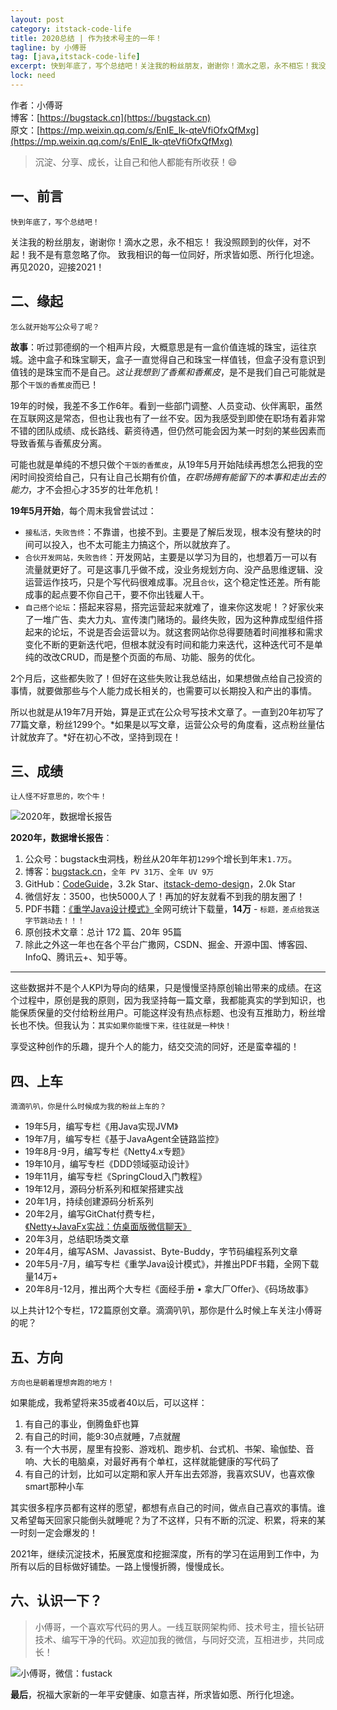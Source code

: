 ```yaml
---
layout: post
category: itstack-code-life
title: 2020总结 | 作为技术号主的一年！
tagline: by 小傅哥
tag: [java,itstack-code-life]
excerpt: 快到年底了，写个总结吧！关注我的粉丝朋友，谢谢你！滴水之恩，永不相忘！我没照顾到的伙伴，对不起！我不是有意忽略了你。致我相识的每一位同好，所求皆如愿、所行化坦途。再见2020，迎接2021！
lock: need
---
```


作者：小傅哥
<br/>博客：[https://bugstack.cn](https://bugstack.cn)
<br/>原文：[https://mp.weixin.qq.com/s/EnIE_lk-qteVfiOfxQfMxg](https://mp.weixin.qq.com/s/EnIE_lk-qteVfiOfxQfMxg)

> 沉淀、分享、成长，让自己和他人都能有所收获！😄

## 一、前言

`快到年底了，写个总结吧！`

关注我的粉丝朋友，谢谢你！滴水之恩，永不相忘！
我没照顾到的伙伴，对不起！我不是有意忽略了你。
致我相识的每一位同好，所求皆如愿、所行化坦途。
再见2020，迎接2021！

## 二、缘起

`怎么就开始写公众号了呢？`

**故事**：听过郭德纲的一个相声片段，大概意思是有一盒价值连城的珠宝，运往京城。途中盒子和珠宝聊天，盒子一直觉得自己和珠宝一样值钱，但盒子没有意识到值钱的是珠宝而不是自己。*这让我想到了香蕉和香蕉皮*，是不是我们自己可能就是那个`干饭的香蕉皮`而已！

19年的时候，我差不多工作6年。看到一些部门调整、人员变动、伙伴离职，虽然在互联网这是常态，但也让我也有了一丝不安。因为我感受到即使在职场有着非常不错的团队成绩、成长路线、薪资待遇，但仍然可能会因为某一时刻的某些因素而导致香蕉与香蕉皮分离。

可能也就是单纯的不想只做个`干饭的香蕉皮`，从19年5月开始陆续再想怎么把我的空闲时间投资给自己，只有让自己长期有价值，*在职场拥有能留下的本事和走出去的能力*，才不会担心才35岁的壮年危机！

**19年5月开始**，每个周末我曾尝试过：
- `接私活，失败告终`：不靠谱，也接不到。主要是了解后发现，根本没有整块的时间可以投入，也不太可能主力搞这个，所以就放弃了。
- `合伙开发网站，失败告终`：开发网站，主要是以学习为目的，也想着万一可以有流量就更好了。可是这事几乎做不成，没业务规划方向、没产品思维逻辑、没运营运作技巧，只是个写代码很难成事。况且`合伙`，这个稳定性还差。所有能成事的起点要不你自己干，要不你出钱雇人干。
- `自己搭个论坛`：搭起来容易，搭完运营起来就难了，谁来你这发呢！？好家伙来了一堆广告、卖大力丸、宣传澳门赌场的。最终失败，因为这种靠成型组件搭起来的论坛，不说是否会运营以为。就这套网站你总得要随着时间推移和需求变化不断的更新迭代吧，但根本就没有时间和能力来迭代，这种迭代可不是单纯的改改CRUD，而是整个页面的布局、功能、服务的优化。

2个月后，这些都失败了！但好在这些失败让我总结出，如果想做点给自己投资的事情，就要做那些与个人能力成长相关的，也需要可以长期投入和产出的事情。

所以也就是从19年7月开始，算是正式在公众号写技术文章了。一直到20年初写了77篇文章，粉丝1299个。*如果是以写文章，运营公众号的角度看，这点粉丝量估计就放弃了。*好在初心不改，坚持到现在！

## 三、成绩

`让人怪不好意思的，吹个牛！`

![2020年，数据增长报告](https://bugstack.cn/assets/images/2020/all-17-1.png)

**2020年，数据增长报告**：
1. 公众号：bugstack虫洞栈，粉丝从20年年初`1299`个增长到年末`1.7万`。
2. 博客：[bugstack.cn](https://bugstack.cn/)，`全年 PV 31万`、`全年 UV 9万`
3. GitHub：[CodeGuide](https://github.com/fuzhengwei/CodeGuide/wiki)，3.2k Star、[itstack-demo-design](https://github.com/fuzhengwei/itstack-demo-design)，2.0k Star
4. 微信好友：3500，也快5000人了！再加的好友就看不到我的朋友圈了！
5. PDF书籍：[《重学Java设计模式》](https://bugstack.cn/itstack-demo-design/2020/07/12/%E9%87%8D%E5%AD%A6-Java-%E8%AE%BE%E8%AE%A1%E6%A8%A1%E5%BC%8F.html)全网可统计下载量，**14万** - `标题，差点给我送字节跳动去！！！`
6. 原创技术文章：总计 172 篇、20年 95篇
7. 除此之外这一年也在各个平台广撒网，CSDN、掘金、开源中国、博客园、InfoQ、腾讯云+、知乎等。

---

这些数据并不是个人KPI为导向的结果，只是慢慢坚持原创输出带来的成绩。在这个过程中，原创是我的原则，因为我坚持每一篇文章，我都能真实的学到知识，也能保质保量的交付给粉丝用户。可能这样没有热点标题、也没有互推助力，粉丝增长也不快。但我认为：`其实如果你能慢下来，往往就是一种快！`

享受这种创作的乐趣，提升个人的能力，结交交流的同好，还是蛮幸福的！

## 四、上车

`滴滴叭叭，你是什么时候成为我的粉丝上车的？`

- 19年5月，编写专栏《用Java实现JVM》
- 19年7月，编写专栏《基于JavaAgent全链路监控》
- 19年8月-9月，编写专栏《Netty4.x专题》
- 19年10月，编写专栏《DDD领域驱动设计》
- 19年11月，编写专栏《SpringCloud入门教程》
- 19年12月，源码分析系列和框架搭建实战
- 20年1月，持续创建源码分析系列
- 20年2月，编写GitChat付费专栏，[《Netty+JavaFx实战：仿桌面版微信聊天》](https://bugstack.cn/itstack-demo-netty-3/2020/03/04/Netty+JavaFx%E5%AE%9E%E6%88%98-%E4%BB%BF%E6%A1%8C%E9%9D%A2%E7%89%88%E5%BE%AE%E4%BF%A1%E8%81%8A%E5%A4%A9.html)
- 20年3月，总结职场类文章
- 20年4月，编写ASM、Javassist、Byte-Buddy，字节码编程系列文章
- 20年5月-7月，编写专栏《重学Java设计模式》，并推出PDF书籍，全网下载量14万+
- 20年8月-12月，推出两个大专栏《面经手册 • 拿大厂Offer》、《码场故事》

以上共计12个专栏，172篇原创文章。滴滴叭叭，那你是什么时候上车关注小傅哥的呢？

## 五、方向

`方向也是朝着理想奔跑的地方！`

如果能成，我希望将来35或者40以后，可以这样：
1. 有自己的事业，倒腾鱼虾也算
2. 有自己的时间，能9:30点就睡，7点就醒
3. 有一个大书房，屋里有投影、游戏机、跑步机、台式机、书架、瑜伽垫、音响、大长的电脑桌，对最好再有个单杠，这样就能健康的写代码了
4. 有自己的计划，比如可以定期和家人开车出去郊游，我喜欢SUV，也喜欢像smart那种小车

其实很多程序员都有这样的愿望，都想有点自己的时间，做点自己喜欢的事情。谁又希望每天回家只能倒头就睡呢？为了不这样，只有不断的沉淀、积累，将来的某一时刻一定会爆发的！

2021年，继续沉淀技术，拓展宽度和挖掘深度，所有的学习在运用到工作中，为所有以后的目标做好铺垫。一路上慢慢折腾，慢慢成长。

## 六、认识一下？

>小傅哥，一个喜欢写代码的男人。一线互联网架构师、技术号主，擅长钻研技术、编写干净的代码。欢迎加我的微信，与同好交流，互相进步，共同成长！

![小傅哥，微信：fustack](https://bugstack.cn/assets/images/2020/all-17-2.png)

**最后**，祝福大家新的一年平安健康、如意吉祥，所求皆如愿、所行化坦途。